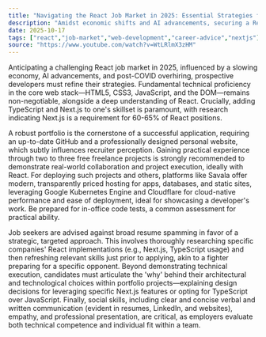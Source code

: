```yaml
---
title: "Navigating the React Job Market in 2025: Essential Strategies for Success"
description: "Amidst economic shifts and AI advancements, securing a React development role in 2025 demands a strategic approach to skill development, portfolio building, and targeted applications. This article outlines key technical and soft skills, alongside practical advice for prospective React professionals."
date: 2025-10-17
tags: ["react","job-market","web-development","career-advice","nextjs"]
source: "https://www.youtube.com/watch?v=WtLRlmX3zHM"
---
```

Anticipating a challenging React job market in 2025, influenced by a slowing economy, AI advancements, and post-COVID overhiring, prospective developers must refine their strategies. Fundamental technical proficiency in the core web stack—HTML5, CSS3, JavaScript, and the DOM—remains non-negotiable, alongside a deep understanding of React. Crucially, adding TypeScript and Next.js to one's skillset is paramount, with research indicating Next.js is a requirement for 60-65% of React positions.

A robust portfolio is the cornerstone of a successful application, requiring an up-to-date GitHub and a professionally designed personal website, which subtly influences recruiter perception. Gaining practical experience through two to three free freelance projects is strongly recommended to demonstrate real-world collaboration and project execution, ideally with React. For deploying such projects and others, platforms like Savala offer modern, transparently priced hosting for apps, databases, and static sites, leveraging Google Kubernetes Engine and Cloudflare for cloud-native performance and ease of deployment, ideal for showcasing a developer's work. Be prepared for in-office code tests, a common assessment for practical ability.

Job seekers are advised against broad resume spamming in favor of a strategic, targeted approach. This involves thoroughly researching specific companies' React implementations (e.g., Next.js, TypeScript usage) and then refreshing relevant skills just prior to applying, akin to a fighter preparing for a specific opponent. Beyond demonstrating technical execution, candidates must articulate the 'why' behind their architectural and technological choices within portfolio projects—explaining design decisions for leveraging specific Next.js features or opting for TypeScript over JavaScript. Finally, social skills, including clear and concise verbal and written communication (evident in resumes, LinkedIn, and websites), empathy, and professional presentation, are critical, as employers evaluate both technical competence and individual fit within a team.